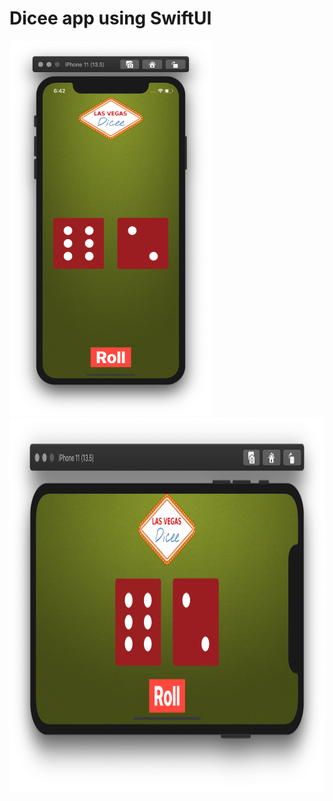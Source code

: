 # Dicee app using SwiftUI
<p>
<img src="Documentation/1.png" height="600px">
<img src="Documentation/2.png" height="600px">
</p>
